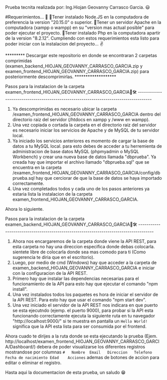Prueba tecnita realizada por: Ing.Hiojan Geovanny Carrasco Garcia. 😃

#Requerimientos... 📢
📌Tener instalado Node.JS en la computadora de preferencia la version "20.15.0" o superior. 
📌Tener un servidor Apache en la computadora (xampp o wampp) en su "version mas actual posible" para poder ejecutar el proyecto.
📌Tener instalado Php en la computadora apartir de la version "8.2.12".
Cumpliendo con estos requerimientos esta listo para poder iniciar con la instalacion del proyecto... ✌

********* Descargar este repositorio en donde se encontraran 2 carpetas comprimidas (examen_backend_HIOJAN_GEOVANNY_CARRASCO_GARCIA.zip y examen_frontend_HIOJAN_GEOVANNY_CARRASCO_GARCIA.zip) para posteriormente descomprimirlas. *******************

Pasos para la instalacion de la carpeta examen_frontend_HIOJAN_GEOVANNY_CARRASCO_GARCIA📁🛠 -------------------------------------------------------------------------------------

1. Ya descomprimidas es necesario ubicar la carpeta /examen_frontend_HIOJAN_GEOVANNY_CARRASCO_GARCIA dentro del directorio raiz del servidor (/htdocs en xampp y /www en wampp).
2. Una vez copiada o cortada la carpeta en el directorio raiz del servidor es necesario iniciar los servicios de Apache y de MySQL de tu servidor local.
3. Ya iniciado los servicios anteriores es momento de cargar la base de datos a tu MySQL local. para esto debes de acceder a tu herremienta de administracion de base datos MySQL (phpmyadmin o MySQL Workbench) y crear una nueva base de datos llamada "dbprueba". Ya creada hay que importar el archivo llamado "dbprueba.sql" que se encuentra en la carpeta /examen_frontend_HIOJAN_GEOVANNY_CARRASCO_GARCIA/config/dbprueba.sql hay que cerciorar de que la base de datos se haya importado correctamente.
4. Una vez completados todos y cada uno de los pasos anteriores ya estaria lista la instalacion de la carpeta examen_frontend_HIOJAN_GEOVANNY_CARRASCO_GARCIA.

Ahora lo siguiente.

Pasos para la instalacion de la carpeta examen_backend_HIOJAN_GEOVANNY_CARRASCO_GARCIA📁🛠 -------------------------------------------------------------------------------------
1. Ahora nos encargaremos de la carpeta donde viene la API REST, para esta carpeta no hay una direccion especifica donde debas colocarla. sientete libre de colocarla donde sea mas comodo para ti (Como sugerencia te diria que en el escritorio).
2. Luego, por medio de cmd (Windows) hay que acceder a la carpeta de examen_backend_HIOJAN_GEOVANNY_CARRASCO_GARCIA e iniciar con la configuracion de la API REST.
3. Primero hay que instalar las dependencias necesarias para el funcionamiento de la API para esto hay que ejecutar el comando "npm install".
4. Una vez instalados todos los paquetes es hora de iniciar el servidor de la API REST. Para esto hay que usar el comando "npm start dev".
5. Una vez iniciado el servidor de la API REST nos indicara en que puerto se esta ejecutndo (ejemp. el puerto 9000), para probar si la API esta funcionando correctamente ejecuta la siguiente ruta en tu navegador "http://localhost:9000/" si te muestra en pantalla un `Hello World!` significa que la API esta lista para ser consumida por el frontend.

Ahora cuado te dirijes a la ruta donde se esta ejecutando la prueba (Ejem. http://localhost/examen_frontend_HIOJAN_GEOVANNY_CARRASCO_GARCIA/Dashboard/) debera de poder visualizarse los diferentes registros mostrandose por columnas `#	Nombre	Email	Direccion	Telefono	Fecha de nacimiento	Edad	Acciones` ademas de botones de accion para editar o eliminar el registro.

Hasta aqui la documentacion de esta prueba, un saludo 😁
